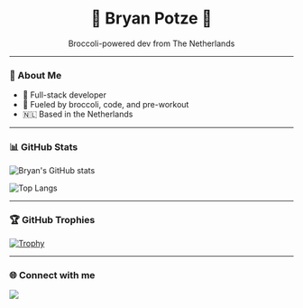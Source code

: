 <h1 align="center">🥦 Bryan Potze 🥦</h1>
<p align="center">Broccoli-powered dev from The Netherlands</p>

---

### 🥦 About Me

- 🧠 Full-stack developer  
- 🥬 Fueled by broccoli, code, and pre-workout
- 🇳🇱 Based in the Netherlands  

---

### 📊 GitHub Stats

![Bryan's GitHub stats](https://github-readme-stats.vercel.app/api?username=BryanPotze&show_icons=true&theme=tokyonight&bg_color=0d1117)

![Top Langs](https://github-readme-stats.vercel.app/api/top-langs/?username=BryanPotze&layout=compact&theme=tokyonight&bg_color=0d1117)

---

### 🏆 GitHub Trophies

[![Trophy](https://github-profile-trophy.vercel.app/?username=BryanPotze&theme=darkhub&row=1&no-frame=true&margin-w=10)](https://github.com/ryo-ma/github-profile-trophy)

---

### 🌐 Connect with me

<a href="https://www.linkedin.com/in/bryan-potze-9019342a1/"><img src="https://img.shields.io/badge/LinkedIn-blue?style=for-the-badge&logo=linkedin"></a>
